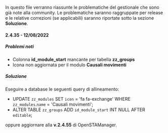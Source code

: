 In questo file verranno riassunte le problematiche del gestionale che sono già note alla community.
Le problematiche saranno raggruppate per release e le relative correzioni (se applicabili) saranno riportate sotto la sezione **Soluzione**.


#### 2.4.35 - 12/08/2022

##### Problemi noti
- Colonna **id_module_start** mancante per tabella **zz_groups**
- Icona non aggiornata per il modulo **Causali movimenti**

##### Soluzione 
Eseguire a database le seguenti query di allineamento:
- UPDATE `zz_modules` SET `icon` = 'fa fa-exchange'  WHERE `zz_modules`.`name` = 'Causali movimenti'; 
- ALTER TABLE `zz_groups` ADD `id_module_start` INT NULL AFTER `editable`;

oppure aggiornare alla **v.2.4.55** di OpenSTAManager.